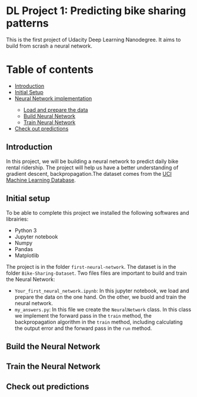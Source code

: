 # DL Project 1: Predicting bike sharing patterns
This is the first project of Udacity Deep Learning Nanodegree. It aims to build from scrash a neural network.
# Table of contents
<ul>
<li><a href="#intro">Introduction</a></li>
<li><a href="#setup">Initial Setup</a></li>
<li><a href="#nn">Neural Network implementation</a></li>
     <ul>
        <li><a href="#data">Load and prepare the data</a></li>
        <li><a href="#bnn">Build Neural Network</a></li>
        <li><a href="#tnn">Train Neural Network</a></li>
    </ul>
 <li><a href="#check">Check out predictions</a></li>
</ul>


## Introduction 
In this project, we will be building a neural network to predict daily bike rental ridership. The project will help us have a better understanding of gradient descent, backpropagation.The dataset comes from the [UCI Machine Learning Database](https://archive.ics.uci.edu/ml/datasets/Bike+Sharing+Dataset). 

## Initial setup
To be able to complete this project we installed the following softwares and librairies: 
- Python 3
- Jupyter notebook 
- Numpy
- Pandas
- Matplotlib

The project is in the folder `first-neural-network`. The dataset is in the folder `Bike-Sharing-Dataset`. Two files files are important to build and train the Neural Network:

- `Your_first_neural_network.ipynb`: In this jupyter notebook, we load and prepare the data on the one hand. On the other, we buold and train the neural network.
- `my_answers.py`: In this file we create the `NeuralNetwork` class. In this class we implement the forward pass  in the `train` method, the backpropagation algorithm in the `train` method, including calculating the output error and the forward pass in the `run` method.

## Build the Neural Network

## Train the Neural Network

## Check out predictions
